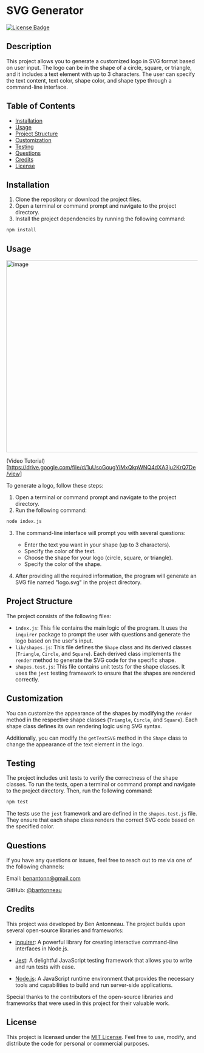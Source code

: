 # SVG Generator

 [![License Badge](https://img.shields.io/badge/License-MIT-blue.svg)](https://choosealicense.com/licenses/mit/)

## Description

This project allows you to generate a customized logo in SVG format based on user input. The logo can be in the shape of a circle, square, or triangle, and it includes a text element with up to 3 characters. The user can specify the text content, text color, shape color, and shape type through a command-line interface.

## Table of Contents

  - [Installation](#installation)
  - [Usage](#usage)
  - [Project Structure](#project-structure)
  - [Customization](#customization)
  - [Testing](#testing)
  - [Questions](#questions)
  - [Credits](#credits)
  - [License](#license)

## Installation

1. Clone the repository or download the project files.
2. Open a terminal or command prompt and navigate to the project directory.
3. Install the project dependencies by running the following command:

```bash
npm install
```

## Usage

<img width="506" alt="image" src="https://github.com/bantonneau/SVG_Generator/assets/109747300/d6402fea-9c3b-4272-8535-03e9f0644699">

(Video Tutorial)[https://drive.google.com/file/d/1uUsoGougYiMxQkpWNQ4dXA3ju2KrQ7De/view]

To generate a logo, follow these steps:

1. Open a terminal or command prompt and navigate to the project directory.
2. Run the following command:

```bash
node index.js
```

3. The command-line interface will prompt you with several questions:

   - Enter the text you want in your shape (up to 3 characters).
   - Specify the color of the text.
   - Choose the shape for your logo (circle, square, or triangle).
   - Specify the color of the shape.

4. After providing all the required information, the program will generate an SVG file named "logo.svg" in the project directory.

## Project Structure

The project consists of the following files:

- `index.js`: This file contains the main logic of the program. It uses the `inquirer` package to prompt the user with questions and generate the logo based on the user's input.
- `lib/shapes.js`: This file defines the `Shape` class and its derived classes (`Triangle`, `Circle`, and `Square`). Each derived class implements the `render` method to generate the SVG code for the specific shape.
- `shapes.test.js`: This file contains unit tests for the shape classes. It uses the `jest` testing framework to ensure that the shapes are rendered correctly.

## Customization

You can customize the appearance of the shapes by modifying the `render` method in the respective shape classes (`Triangle`, `Circle`, and `Square`). Each shape class defines its own rendering logic using SVG syntax.

Additionally, you can modify the `getTextSVG` method in the `Shape` class to change the appearance of the text element in the logo.

## Testing

The project includes unit tests to verify the correctness of the shape classes. To run the tests, open a terminal or command prompt and navigate to the project directory. Then, run the following command:

```bash
npm test
```

The tests use the `jest` framework and are defined in the `shapes.test.js` file. They ensure that each shape class renders the correct SVG code based on the specified color.

## Questions

If you have any questions or issues, feel free to reach out to me via one of the following channels:

Email: [benantonn@gmail.com](mailto:benantonn@gmail.com)

GitHub: [@bantonneau](https://github.com/bantonneau)

## Credits

This project was developed by Ben Antonneau. The project builds upon several open-source libraries and frameworks:

- [inquirer](https://www.npmjs.com/package/inquirer): A powerful library for creating interactive command-line interfaces in Node.js.

- [Jest](https://jestjs.io/): A delightful JavaScript testing framework that allows you to write and run tests with ease.

- [Node.js](https://nodejs.org/): A JavaScript runtime environment that provides the necessary tools and capabilities to build and run server-side applications.

Special thanks to the contributors of the open-source libraries and frameworks that were used in this project for their valuable work.

## License

This project is licensed under the [MIT License](LICENSE). Feel free to use, modify, and distribute the code for personal or commercial purposes.
